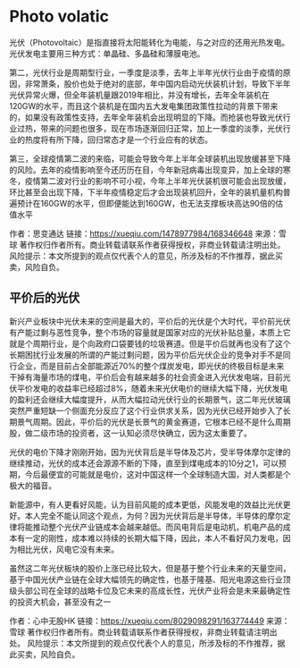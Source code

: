 # Photo volatic

光伏（Photovoltaic）是指直接将太阳能转化为电能，与之对应的还用光热发电。光伏发电主要用三种方式：单晶硅、多晶硅和薄膜电池。

第二，光伏行业是周期型行业，一季度是淡季，去年上半年光伏行业由于疫情的原因，非常萧条，股价也处于绝对的底部，年中国内启动光伏装机计划，导致下半年光伏异常火爆，但全年装机量跟2019年相比，并没有增长，去年全年装机在120GW的水平，而且这个装机是在国内五大发电集团政策性拉动的背景下带来的，如果没有政策性支持，去年全年装机会出现明显的下降。而抢装也导致光伏行业过热，带来的问题也很多，现在市场逐渐回归正常，加上一季度的淡季，光伏行业的热度将有所下降，回归常态才是一个行业应有的状态。

第三，全球疫情第二波的来临，可能会导致今年上半年全球装机出现放缓甚至下降的风险。去年的疫情影响至今还历历在目，今年新冠病毒出现变异，加上全球的寒冬，疫情第二波对行业的影响不可小视，今年上半年光伏装机很可能会出现放缓，环比甚至会出现下降，下半年疫情稳定后才会出现装机回升，全年的装机量机构普遍预计在160GW的水平，但即便能达到160GW，也无法支撑板块高达90倍的估值水平



作者：思变通达
链接：https://xueqiu.com/1478977984/168346648
来源：雪球
著作权归作者所有。商业转载请联系作者获得授权，非商业转载请注明出处。
风险提示：本文所提到的观点仅代表个人的意见，所涉及标的不作推荐，据此买卖，风险自负。

## 平价后的光伏

新兴产业板块中光伏未来的空间是最大的，平价后的光伏是个大时代，平价前光伏有产能过剩与恶性竞争，整个市场的容量就是国家对应的光伏补贴总量，本质上它就是个周期行业，是个向政府口袋要钱的垃圾赛道。但是平价后就再也没有了这个长期困扰行业发展的所谓的产能过剩问题，因为平价后光伏企业的竞争对手不是同行企业，而是目前占全部能源近70%的整个煤炭发电，即光伏的终极目标是未来干掉有海量市场的煤电，平价后会有越来越多的社会资金进入光伏发电端，目前光伏平价发电的收益率已经超过8%，随着未来光伏电价的继续大幅下降，光伏发电的盈利还会继续大幅度提升，从而大幅拉动光伏行业的长期景气，这二年光伏玻璃突然严重短缺一个侧面充分反应了这个行业供求关系，因为光伏已经开始步入了长期景气周期。因此，平价后的光伏是长景气的黄金赛道，它根本已经不是什么周期股，做二级市场的投资者，这一认知必须尽快确立，因为这太重要了。

光伏的电价下降才刚刚开始，因为光伏背后是半导体及芯片，受半导体摩尔定律的继续推动，光伏的成本还会源源不断的下降，直至到煤电成本的10分之1，可以预期，今后最便宜的可能就是电价，这对中国这样一个全球制造大国，对人类都是个极大的福音。

新能源中，有人更看好风能，认为目前风能的成本更低，风能发电的效益比光伏更好。本人完全不能认同这个观点，为何？因为光伏背后是半导体，半导体的摩尔定律将能推动整个光伏产业链成本会越来越低。而风电背后是电动机，机电产品的成本有一定的刚性，成本难以持续的长期大幅下降，因此，本人不看好风力发电，因为相比光伏，风电它没有未来。

虽然这二年光伏板块的股价上涨已经比较大，但是基于整个行业未来的天量空间，基于中国光伏产业链在全球大幅领先的确定性，也基于隆基、阳光电源这些行业顶级头部公司在全球的战略卡位及它未来的高成长性，光伏产业将会是未来最确定性的投资大机会，甚至没有之一



作者：心中无股HK
链接：https://xueqiu.com/8029098291/163774449
来源：雪球
著作权归作者所有。商业转载请联系作者获得授权，非商业转载请注明出处。
风险提示：本文所提到的观点仅代表个人的意见，所涉及标的不作推荐，据此买卖，风险自负。



